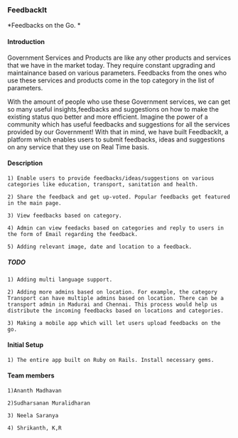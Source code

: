 ### FeedbackIt
*Feedbacks on the Go. *

#### Introduction

Government Services and Products are like any other products and services that we have in the market today. They require constant upgrading and maintainance based on various parameters. Feedbacks from the ones who use these services and products come in the top category in the list of parameters.

With the amount of people who use these Government services, we can get so many useful insights,feedbacks and suggestions on how to make the existing status quo better and more efficient. Imagine the power of a community which has useful feedbacks and suggestions for all the services provided by our Government! With that in mind, we have built FeedbackIt, a platform which enables users to submit feedbacks, ideas and suggestions on any service that they use on Real Time basis.

#### Description
	
	1) Enable users to provide feedbacks/ideas/suggestions on various categories like education, transport, sanitation and health.

	2) Share the feedback and get up-voted. Popular feedbacks get featured in the main page.

	3) View feedbacks based on category. 

	4) Admin can view feedacks based on categories and reply to users in the form of Email regarding the feedback.

	5) Adding relevant image, date and location to a feedback.

##### TODO
	
	1) Adding multi language support.

	2) Adding more admins based on location. For example, the category Transport can have multiple admins based on location. There can be a transport admin in Madurai and Chennai. This process would help us distribute the incoming feedbacks based on locations and categories.

	3) Making a mobile app which will let users upload feedbacks on the go.

#### Initial Setup 
	
	1) The entire app built on Ruby on Rails. Install necessary gems.


#### Team members
	
	1)Ananth Madhavan

	2)Sudharsanan Muralidharan

	3) Neela Saranya

	4) Shrikanth, K,R





